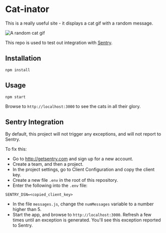 # Cat-inator

This is a really useful site - it displays a cat gif with a random message.

![A random cat gif](http://thecatapi.com/api/images/get?format=src&type=gif)

This repo is used to test out integration with [Sentry](http://getsentry.com).

## Installation

```
npm install
```

## Usage

```
npm start
```

Browse to `http://localhost:3000` to see the cats in all their glory.

## Sentry Integration

By default, this project will not trigger any exceptions, and will not report to Sentry.

To fix this:

- Go to http://getsentry.com and sign up for a new account.
- Create a team, and then a project.
- In the project settings, go to Client Configuration and copy the client key.
- Create a new file `.env` in the root of this repository.
- Enter the following into the `.env` file:

```
SENTRY_DSN=<copied_client_key>
```

- In the file `messages.js`, change the `numMessages` variable to a number higher than 5.
- Start the app, and browse to `http://localhost:3000`. Refresh a few times until an exception is generated. You'll see this exception reported to Sentry.
